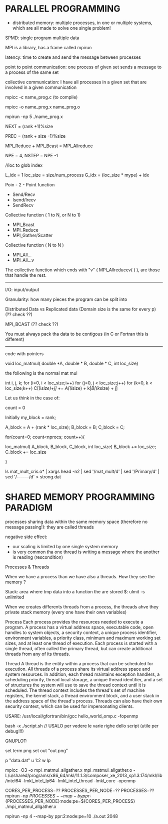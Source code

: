 # PARALLEL PROGRAMMING

- distributed memory: multiple processes, in one or multiple systems, which are all made to solve one single problem!


SPMD: single program multiple data

MPI is a library, has a frame called mpirun 

latency: time to create and send the message between processes 

point to point communication: one process of given set sends a message to a process of the same set

collective communication: I have all processes in a given set that are involved in a given communication 

mpicc -c name_prog.c (to compile)

mpicc -o name_prog.x name_prog.o

mpirun -np 5 ./name_prog.x


NEXT = (rank +1)%size

PREC = (rank + size -1)%size

MPI_Reduce + MPI_Bcast = MPI_Allreduce


NPE = 4, NSTEP = NPE -1

//loc to glob index 

L_idx = 1
loc_size = size/num_process
G_idx = (loc_size * mype) + idx



Poin - 2 - Point function

- Send/Recv
- Isend/Irecv
- SendRecv

Collective function ( 1 to N, or N to 1)

- MPI_Bcast
- MPI_Reduce
- MPI_Gather/Scatter

Collective function ( N to N )

- MPI_All...
- MPI_All...v


The collective function which ends with "v" ( MPI_Allreducev( ) ), are those that handle the rest.


_________________________________________________________________

I/O: input/output

Granularity: how many pieces the program can be split into

Distributed Data vs Replicated data (Domain size is the same for every p) (?? check ??)

MPI_BCAST (?? check ??)

You must always pack tha data to be contigous (in C or Fortran this is different)



_________________________________________________________________

code with pointers

void loc_matmul( double *A, double * B, double * C, int loc_size)

the following is the normal mat mul

int i, j, k;
for (i=0, i < loc_size;i++)
for (j=0, j < loc_size;j++)
for (k=0, k < loc_size;k++)
C[(i*size)+j] += A[(i*size) + k]*B[(k*size) + j]

Let us think in the case of:

count = 0

Initially my_block =  rank;

A_block = A + (rank * loc_size);
B_block = B;
C_block = C;

for(count=0; count<nprocs; count++){
    



loc_matmul( A_block, B_block, C_block, int loc_size)
    B_block += loc_size;
    C_block += loc_size
    

}


ls mat_mult_cris.o* | xargs head -n2 | sed '/mat_mult/d' | sed '/Primary/d' | sed '/------/d' > strong.dat

# SHARED MEMORY PROGRAMMING PARADIGM

processes sharing data within the same memory space (therefore no message passing!): they are called threads

negative side effect: 
- our scaling is limited by one single system memory
- is very common tha one thread is writing a message where the another is reading (rescondition)

Processes & Threads

When we have a process than we have also a threads.
How they see the memory ?

Stack: area where tmp data into a function the are stored 
$: ulmit -s unlimited

When we creates differents threads from a process, the threads ahve they private stack memory (every one have their own variables)

Process
Each process provides the resources needed to execute a program. A process has a virtual address space, executable code, open handles to system objects, a security context, a unique process identifier, environment variables, a priority class, minimum and maximum working set sizes, and at least one thread of execution. Each process is started with a single thread, often called the primary thread, but can create additional threads from any of its threads.

Thread
A thread is the entity within a process that can be scheduled for execution. All threads of a process share its virtual address space and system resources. In addition, each thread maintains exception handlers, a scheduling priority, thread local storage, a unique thread identifier, and a set of structures the system will use to save the thread context until it is scheduled. The thread context includes the thread's set of machine registers, the kernel stack, a thread environment block, and a user stack in the address space of the thread's process. Threads can also have their own security context, which can be used for impersonating clients.


USARE: /usr/local/gfortran/bin/gcc hello_world_omp.c -fopenmp



bash -x ./script.sh  // USALO per vedere le varie righe dello script (utile per debug!!!)

GNUPLOT:

set term png
set out "out.png"

p "data.dat" u 1:2 w lp




mpicc  -O3 -o mpi_matmul_allgather.x mpi_matmul_allgather.o -L/u/shared/programs/x86_64/mkl/11.1.3/composer_xe_2013_sp1.3.174/mkl/lib/intel64 -lmkl_intel_lp64 -lmkl_intel_thread -lmkl_core -openmp


CORES_PER_PROCESS=??
PROCESSES_PER_NODE=??
PROCESSES=??
mpirun -np ${PROCESSES} --map-by ppr:${PROCESSES_PER_NODE}:node:pe=${CORES_PER_PROCESS} ./mpi_matmul_allgather.x


mpirun -np 4 --map-by ppr:2:node:pe=10 ./a.out 2048







